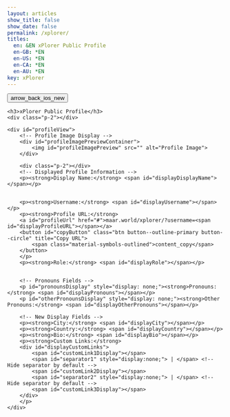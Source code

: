```yaml
---
layout: articles
show_title: false
show_date: false
permalink: /xplorer/
titles:
  en: &EN xPlorer Public Profile
  en-GB: *EN
  en-US: *EN
  en-CA: *EN
  en-AU: *EN
key: xPlorer
---
```


<div class="p-5"></div>

<div class="form-container">
    <div class="button-container">
        <div class="back-button-container">
            <a href="/voyage" title="Back to Voyage">
                <button id="backButton" class="btn button--outline-primary button--circle">
                    <span class="material-symbols-outlined">arrow_back_ios_new</span>
                </button>
            </a>
        </div>
    </div>

    <h3>xPlorer Public Profile</h3>
    <div class="p-2"></div>

    <div id="profileView">
        <!-- Profile Image Display -->
        <div id="profileImagePreviewContainer">
            <img id="profileImagePreview" src="" alt="Profile Image">
        </div>

        <div class="p-2"></div>
        <!-- Displayed Profile Information -->
        <p><strong>Display Name:</strong> <span id="displayDisplayName"></span></p>


        <p><strong>Username:</strong> <span id="displayUsername"></span></p>
        <p><strong>Profile URL:</strong> 
        <a id="profileUrl" href="#">maar.world/xplorer/?username=<span id="displayProfileURL"></span></a>
        <button id="copyButton" class="btn button--outline-primary button--circle" title="Copy URL">
            <span class="material-symbols-outlined">content_copy</span>
        </button>
        </p>
        <p><strong>Role:</strong> <span id="displayRole"></span></p>


        <!-- Pronouns Fields -->
        <p id="pronounsDisplay" style="display: none;"><strong>Pronouns:</strong> <span id="displayPronouns"></span></p>
        <p id="otherPronounsDisplay" style="display: none;"><strong>Other Pronouns:</strong> <span id="displayOtherPronouns"></span></p>

        <!-- New Display Fields -->
        <p><strong>City:</strong> <span id="displayCity"></span></p>
        <p><strong>Country:</strong> <span id="displayCountry"></span></p>
        <p><strong>Bio:</strong> <span id="displayBio"></span></p>
        <p><strong>Custom Links:</strong>
        <div id="displayCustomLinks">
            <span id="customLink1Display"></span>
            <span id="separator1" style="display:none;"> | </span> <!-- Hide separator by default -->
            <span id="customLink2Display"></span>
            <span id="separator2" style="display:none;"> | </span> <!-- Hide separator by default -->
            <span id="customLink3Display"></span>
        </div>
        </p>
    </div>
</div>

<script>
document.addEventListener('DOMContentLoaded', function() {
    // Extract the username from the query parameters
    const urlParams = new URLSearchParams(window.location.search);
    const username = urlParams.get('username');

    if (!username) {
        document.getElementById('profileView').innerHTML = '<p style="color:red;">Profile not found. Please provide a valid username.</p>';
        return;
    }

    // Fetch public user data based on the username
    fetch(`http://media.maar.world:3001/api/getPublicProfile?username=${username}`)
        .then(response => response.json())
        .then(data => {
            if (!data || data.error) {
                document.getElementById('profileView').innerHTML = '<p style="color:red;">Profile not found.</p>';
                return;
            }

            console.log('Received public user data:', data);

            // Populate display fields
            document.getElementById('displayDisplayName').innerText = data.displayName || 'Not provided';
            document.getElementById('displayUsername').innerText = data.username || 'Not provided';
            document.getElementById('displayProfileURL').innerText = username || 'Not provided';
            const profileUrl = `https://maar.world/xplorer/?username=${username}`;
            document.getElementById('profileUrl').href = profileUrl;
            document.getElementById('displayRole').innerText = data.role || 'Not provided';

            // Copy URL to clipboard functionality
            document.getElementById('copyButton').addEventListener('click', function() {
                const tempInput = document.createElement('input');
                tempInput.value = profileUrl;
                document.body.appendChild(tempInput);
                tempInput.select();
                document.execCommand('copy');
                document.body.removeChild(tempInput);
            });

            // Display pronouns conditionally
            if (data.pronouns && data.pronouns !== 'Prefer not to say') {
                if (data.pronouns === 'Other') {
                    document.getElementById('displayPronouns').innerText = data.otherPronouns || 'Not provided';
                    document.getElementById('pronounsDisplay').style.display = 'block';
                    document.getElementById('otherPronounsDisplay').style.display = 'none';
                } else {
                    document.getElementById('displayPronouns').innerText = data.pronouns;
                    document.getElementById('pronounsDisplay').style.display = 'block';
                    document.getElementById('otherPronounsDisplay').style.display = 'none';
                }
            } else {
                document.getElementById('pronounsDisplay').style.display = 'none';
                document.getElementById('otherPronounsDisplay').style.display = 'none';
            }

            if (data.profileImage) {
                const profileImageUrl = `https://media.maar.world${data.profileImage}`;
                document.getElementById('profileImagePreview').src = profileImageUrl;
                document.getElementById('profileImagePreview').style.display = 'block';
            }

            // New fields
            document.getElementById('displayCity').innerText = data.city || 'Not provided';
            document.getElementById('displayCountry').innerText = data.country || 'Not provided';
            document.getElementById('displayBio').innerText = data.bio || 'Not provided';

            const customLinks = data.customLinks || [];

            if (customLinks[0]) {
                document.getElementById('customLink1Display').innerHTML = `<a href="${customLinks[0]}" target="_blank">${customLinks[0]}</a>`;
                document.getElementById('separator1').style.display = 'inline';
            }
            if (customLinks[1]) {
                document.getElementById('customLink2Display').innerHTML = `<a href="${customLinks[1]}" target="_blank">${customLinks[1]}</a>`;
                document.getElementById('separator2').style.display = 'inline';
            }
            if (customLinks[2]) {
                document.getElementById('customLink3Display').innerHTML = `<a href="${customLinks[2]}" target="_blank">${customLinks[2]}</a>`;
            }
        })
        .catch(error => console.error('Error fetching public user data:', error));
});
</script>
